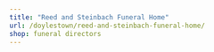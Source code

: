 ```yaml
---
title: "Reed and Steinbach Funeral Home"
url: /doylestown/reed-and-steinbach-funeral-home/
shop: funeral directors
---
```


